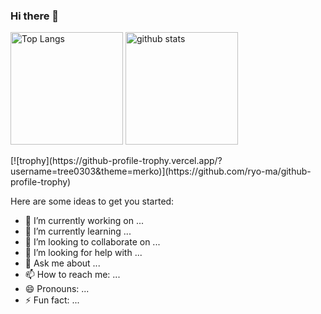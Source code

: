 ### Hi there 👋
<p align="left"> 
  <img alt="Top Langs" height="180px" src="https://github-readme-stats.vercel.app/api/top-langs/?username=tree0303&layout=compact&show_icons=true&theme=merko" />
  <img alt="github stats" height="180px" src="https://github-readme-stats.vercel.app/api?username=tree0303&theme=merko&show_icons=ture" />
</p>
[![trophy](https://github-profile-trophy.vercel.app/?username=tree0303&theme=merko)](https://github.com/ryo-ma/github-profile-trophy)

Here are some ideas to get you started:

- 🔭 I’m currently working on ...
- 🌱 I’m currently learning ...
- 👯 I’m looking to collaborate on ...
- 🤔 I’m looking for help with ...
- 💬 Ask me about ...
- 📫 How to reach me: ...
- 😄 Pronouns: ...
- ⚡ Fun fact: ...
